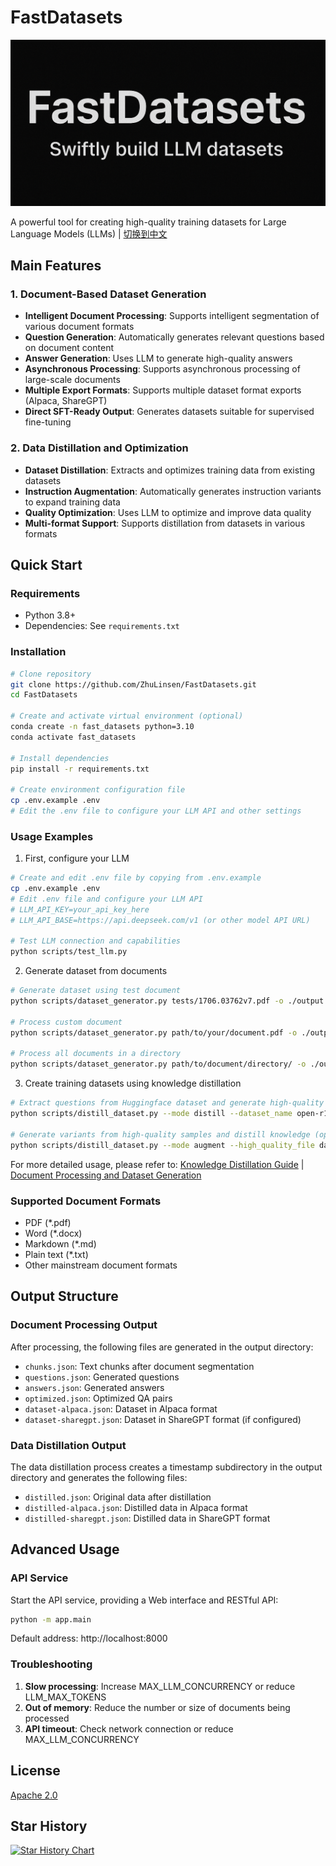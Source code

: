 # FastDatasets

![FastDatasets](fastdatasets.png)

A powerful tool for creating high-quality training datasets for Large Language Models (LLMs) | [切换到中文](README.md)

## Main Features

### 1. Document-Based Dataset Generation
- **Intelligent Document Processing**: Supports intelligent segmentation of various document formats
- **Question Generation**: Automatically generates relevant questions based on document content
- **Answer Generation**: Uses LLM to generate high-quality answers
- **Asynchronous Processing**: Supports asynchronous processing of large-scale documents
- **Multiple Export Formats**: Supports multiple dataset format exports (Alpaca, ShareGPT)
- **Direct SFT-Ready Output**: Generates datasets suitable for supervised fine-tuning

### 2. Data Distillation and Optimization
- **Dataset Distillation**: Extracts and optimizes training data from existing datasets
- **Instruction Augmentation**: Automatically generates instruction variants to expand training data
- **Quality Optimization**: Uses LLM to optimize and improve data quality
- **Multi-format Support**: Supports distillation from datasets in various formats

## Quick Start

### Requirements

- Python 3.8+
- Dependencies: See `requirements.txt`

### Installation

```bash
# Clone repository
git clone https://github.com/ZhuLinsen/FastDatasets.git
cd FastDatasets

# Create and activate virtual environment (optional)
conda create -n fast_datasets python=3.10
conda activate fast_datasets

# Install dependencies
pip install -r requirements.txt

# Create environment configuration file
cp .env.example .env
# Edit the .env file to configure your LLM API and other settings
```

### Usage Examples

1. First, configure your LLM
```bash
# Create and edit .env file by copying from .env.example
cp .env.example .env
# Edit .env file and configure your LLM API
# LLM_API_KEY=your_api_key_here
# LLM_API_BASE=https://api.deepseek.com/v1 (or other model API URL)

# Test LLM connection and capabilities
python scripts/test_llm.py
```

2. Generate dataset from documents
```bash
# Generate dataset using test document
python scripts/dataset_generator.py tests/1706.03762v7.pdf -o ./output

# Process custom document
python scripts/dataset_generator.py path/to/your/document.pdf -o ./output_directory

# Process all documents in a directory
python scripts/dataset_generator.py path/to/document/directory/ -o ./output_directory
```

3. Create training datasets using knowledge distillation
```bash
# Extract questions from Huggingface dataset and generate high-quality answers
python scripts/distill_dataset.py --mode distill --dataset_name open-r1/s1K-1.1 --sample_size 10

# Generate variants from high-quality samples and distill knowledge (optional)
python scripts/distill_dataset.py --mode augment --high_quality_file data/high_quality_samples.json --num_aug 3
```

For more detailed usage, please refer to: [Knowledge Distillation Guide](docs/knowledge_distillation.md) | [Document Processing and Dataset Generation](docs/custom_data_conversion.md)

### Supported Document Formats

- PDF (*.pdf)
- Word (*.docx)
- Markdown (*.md)
- Plain text (*.txt)
- Other mainstream document formats

## Output Structure

### Document Processing Output
After processing, the following files are generated in the output directory:

- `chunks.json`: Text chunks after document segmentation
- `questions.json`: Generated questions
- `answers.json`: Generated answers
- `optimized.json`: Optimized QA pairs
- `dataset-alpaca.json`: Dataset in Alpaca format
- `dataset-sharegpt.json`: Dataset in ShareGPT format (if configured)

### Data Distillation Output
The data distillation process creates a timestamp subdirectory in the output directory and generates the following files:

- `distilled.json`: Original data after distillation
- `distilled-alpaca.json`: Distilled data in Alpaca format
- `distilled-sharegpt.json`: Distilled data in ShareGPT format

## Advanced Usage

### API Service

Start the API service, providing a Web interface and RESTful API:

```bash
python -m app.main
```

Default address: http://localhost:8000

### Troubleshooting

1. **Slow processing**: Increase MAX_LLM_CONCURRENCY or reduce LLM_MAX_TOKENS
2. **Out of memory**: Reduce the number or size of documents being processed
3. **API timeout**: Check network connection or reduce MAX_LLM_CONCURRENCY

## License
[Apache 2.0](LICENSE)

## Star History

[![Star History Chart](https://api.star-history.com/svg?repos=ZhuLinsen/FastDatasets&type=Date)](https://www.star-history.com/#ZhuLinsen/FastDatasets&Date) 